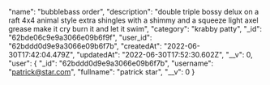 "name": "bubblebass order",
        "description": "double triple bossy delux on a raft 4x4 animal style extra shingles with a shimmy and a squeeze light axel grease make it cry burn it and let it swim",
        "category": "krabby patty",
        "_id": "62bde06c9e9a3066e09b6f9f",
        "user_id": "62bddd0d9e9a3066e09b6f7b",
        "createdAt": "2022-06-30T17:42:04.479Z",
        "updatedAt": "2022-06-30T17:52:30.602Z",
        "__v": 0,
        "user": {
            "_id": "62bddd0d9e9a3066e09b6f7b",
            "username": "patrick@star.com",
            "fullname": "patrick star",
            "__v": 0
        }